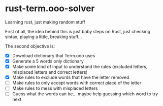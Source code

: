 # rust-term.ooo-solver
Learning rust, just making random stuff

First of all, the idea behind this is just baby steps on Rust, just checking sintax, playing a little, breaking stuff...

The second objective is:

- [X] Download dictionary that Term.ooo uses
- [X] Generate a 5 words only dictionary
- [X] Make some kind of input to understand the rules (excluded letters, misplaced letters and correct letters)
- [X] Make rules to exclude words that have the letter removed
- [ ] Make rules to only accept words with correct place of the letter
- [ ] Make rules to mess with misplaced letters
- [ ] Guess what the words can be... maybe help guessing which word to try next.
